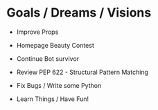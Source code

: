 # Goals / Dreams / Visions

- Improve Props

- Homepage Beauty Contest

- Continue Bot survivor

- Review PEP 622 - Structural Pattern Matching

- Fix Bugs / Write some Python

- Learn Things / Have Fun!

